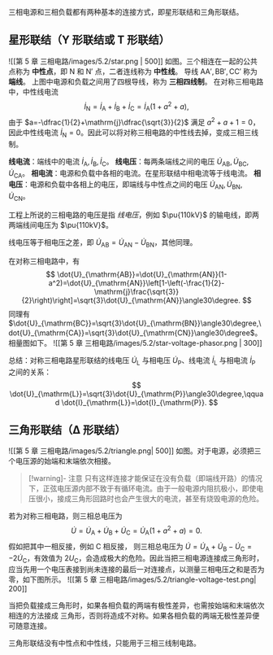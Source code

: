 三相电源和三相负载都有两种基本的连接方式，即星形联结和三角形联结。
## 星形联结（Y 形联结或 T 形联结）
![[第 5 章 三相电路/images/5.2/star.png | 500]]
如图。三个相连在一起的公共点称为 **中性点**，即 $\mathrm{N}$ 和 $\mathrm{N}'$ 点，二者连线称为 **中性线**。
导线 $\mathrm{AA',BB',CC'}$ 称为 **端线**。
上图中电源和负载之间用了四根导线，称为 **三相四线制**。
在对称三相电路中，中性线电流 $$ \dot{I}_{\mathrm{N}}=\dot{I}_{\mathrm{A}}+\dot{I}_{\mathrm{B}}+\dot{I}_{\mathrm{C}}=\dot{I}_{\mathrm{A}}(1+a^2+a), $$由于 $a=-\dfrac{1}{2}+\mathrm{j}\dfrac{\sqrt{3}}{2}$ 满足 $a^2+a+1=0$，因此中性线电流 $\dot{I}_{\mathrm{N}}=0$。因此可以将对称三相电路的中性线去掉，变成三相三线制。

**线电流**：端线中的电流 $\dot{I}_{\mathrm{A}},\dot{I}_{\mathrm{B}},\dot{I}_{\mathrm{C}}$。
**线电压**：每两条端线之间的电压 $\dot{U}_{\mathrm{AB}},\dot{U}_{\mathrm{BC}},\dot{U}_{\mathrm{CA}}$。
**相电流**：电源和负载中各相的电流。在星形联结中相电流等于线电流。
**相电压**：电源和负载中各相上的电压，即端线与中性点之间的电压 $\dot{U}_{\mathrm{AN}},\dot{U}_{\mathrm{BN}},\dot{U}_{\mathrm{CN}}$。

工程上所说的三相电路的电压是指 *线电压*，例如 $\pu{110kV}$ 的输电线，即两两端线间电压为 $\pu{110kV}$。

线电压等于相电压之差，即 $\dot{U}_{\mathrm{AB}}=\dot{U}_{\mathrm{AN}}-\dot{U}_{\mathrm{BN}}$，其他同理。

在对称三相电路中，有 $$ \dot{U}_{\mathrm{AB}}=\dot{U}_{\mathrm{AN}}(1-a^2)=\dot{U}_{\mathrm{AN}}\left[1-\left(-\frac{1}{2}-\mathrm{j}\frac{\sqrt{3}}{2}\right)\right]=\sqrt{3}\dot{U}_{\mathrm{AN}}\angle30\degree. $$同理有 $\dot{U}_{\mathrm{BC}}=\sqrt{3}\dot{U}_{\mathrm{BN}}\angle30\degree,\dot{U}_{\mathrm{CA}}=\sqrt{3}\dot{U}_{\mathrm{CN}}\angle30\degree$。相量图如下。
![[第 5 章 三相电路/images/5.2/star-voltage-phasor.png | 300]]

总结：对称三相电路星形联结的线电压 $\dot{U}_{\mathrm{L}}$ 与相电压 $\dot{U}_{\mathrm{P}}$、线电流 $\dot{I}_{\mathrm{L}}$ 与相电流 $\dot{I}_{\mathrm{P}}$ 之间的关系：$$ \dot{U}_{\mathrm{L}}=\sqrt{3}\dot{U}_{\mathrm{P}}\angle30\degree,\qquad \dot{I}_{\mathrm{L}}=\dot{I}_{\mathrm{P}}. $$
## 三角形联结（Δ 形联结）
![[第 5 章 三相电路/images/5.2/triangle.png| 500]]
如图。对于电源，必须把三个电压源的始端和末端依次相接。
> [!warning]- 注意
只有这样连接才能保证在没有负载（即端线开路）的情况下，正弦电压源内部不致于有循环电流。由于一般电源内阻抗极小，即使电压很小，接成三角形回路时也会产生很大的电流，甚至有烧毁电源的危险。

若为对称三相电路，则三相总电压为 $$ \dot{U}=\dot{U}_{\mathrm{A}}+\dot{U}_{\mathrm{B}}+\dot{U}_{\mathrm{C}}=\dot{U}_{\mathrm{A}}(1+a^2+a)=0. $$假如把其中一相反接，例如 $\mathrm{C}$ 相反接， 则三相总电压为 $\dot{U}=\dot{U}_{\mathrm{A}}+\dot{U}_{\mathrm{B}}-\dot{U}_{\mathrm{C}}=-2\dot{U}_{\mathrm{C}}$，有效值为 $2U _{\mathrm{C}}$，会造成极大的危险。因此当把三相电源连接成三角形时，应当先用一个电压表接到尚未连接的最后一对连接点，以测量三相电压之和是否为零，如下图所示。
![[第 5 章 三相电路/images/5.2/triangle-voltage-test.png| 200]]

当把负载接成三角形时，如果各相负载的两端有极性差异，也需按始端和末端依次相连的方法接成 三角形，否则将造成不对称。如果各相负载的两端无极性差异便可随意连接。

三角形联结没有中性点和中性线，只能用于三相三线制电路。


